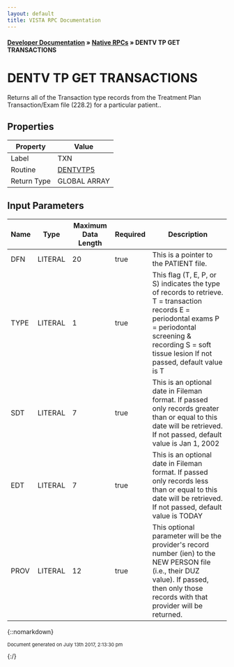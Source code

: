 ```yaml
---
layout: default
title: VISTA RPC Documentation
---
```


#### [Developer Documentation](../index) &#187; [Native RPCs](TableOfContents) &#187; DENTV TP GET TRANSACTIONS<br/>
# DENTV TP GET TRANSACTIONS

Returns all of the Transaction type records from the Treatment Plan Transaction/Exam file (228.2) for a particular patient..

## Properties

Property | Value
--- | ---
Label | TXN
Routine | [DENTVTP5](http://code.osehra.org/dox/Routine_DENTVTP5_source.html)
Return Type | GLOBAL ARRAY


## Input Parameters

Name | Type | Maximum Data Length | Required | Description
--- | --- | --- | --- | ---
DFN | LITERAL | 20 | true | This is a pointer to the PATIENT file.
TYPE | LITERAL | 1 | true | This flag (T, E, P, or S) indicates the type of records to retrieve.  T &#x3D; transaction records  E &#x3D; periodontal exams  P &#x3D; periodontal screening &amp; recording  S &#x3D; soft tissue lesion If not passed, default value is T
SDT | LITERAL | 7 | true | This is an optional date in Fileman format.   If passed only records greater than or equal to this date will be retrieved.  If not passed, default value is Jan 1, 2002
EDT | LITERAL | 7 | true | This is an optional date in Fileman format.   If passed only records less than or equal to this date will be retrieved.  If not passed, default value is TODAY
PROV | LITERAL | 12 | true | This optional parameter will be the provider&#x27;s record number (ien) to the NEW PERSON file (i.e., their DUZ value).   If passed, then only those records with that provider will be returned.



{::nomarkdown} <br/><p style="font-size: 11px">Document generated on July 13th 2017, 2:13:30 pm</p>{:/}